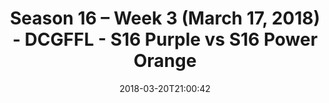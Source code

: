 ---
title: Season 16 – Week 3 (March 17, 2018) - DCGFFL - S16 Purple vs S16 Power Orange
teams-score:
- team: _teams/s16-purple.md
  score: 26
- team: _teams/s16-power-orange.md
  score: 40
mvp: PAUL Pham, Matt Cline
game-ball: 'Lou Ferreira, Brian Donohoe '
sportsperson: Stephen Tackney , Tony Stewart
season: 16
week: 3
date: '2018-03-20T21:00:42'
pageid: season-16-week-3-march-17-2018-6361-vs-6362
---